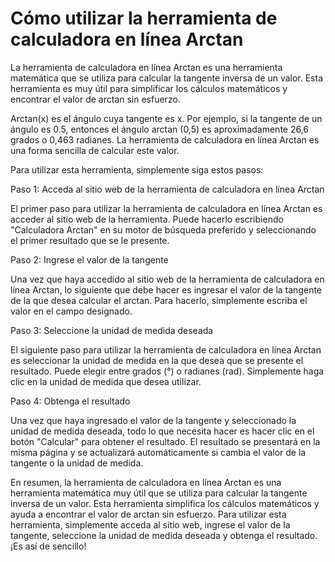 Cómo utilizar la herramienta de calculadora en línea Arctan
===========================================================

La herramienta de calculadora en línea Arctan es una herramienta matemática que se utiliza para calcular la tangente inversa de un valor. Esta herramienta es muy útil para simplificar los cálculos matemáticos y encontrar el valor de arctan sin esfuerzo.

Arctan(x) es el ángulo cuya tangente es x. Por ejemplo, si la tangente de un ángulo es 0.5, entonces el ángulo arctan (0,5) es aproximadamente 26,6 grados o 0,463 radianes. La herramienta de calculadora en línea Arctan es una forma sencilla de calcular este valor.

Para utilizar esta herramienta, simplemente siga estos pasos:

Paso 1: Acceda al sitio web de la herramienta de calculadora en línea Arctan

El primer paso para utilizar la herramienta de calculadora en línea Arctan es acceder al sitio web de la herramienta. Puede hacerlo escribiendo "Calculadora Arctan" en su motor de búsqueda preferido y seleccionando el primer resultado que se le presente.

Paso 2: Ingrese el valor de la tangente

Una vez que haya accedido al sitio web de la herramienta de calculadora en línea Arctan, lo siguiente que debe hacer es ingresar el valor de la tangente de la que desea calcular el arctan. Para hacerlo, simplemente escriba el valor en el campo designado.

Paso 3: Seleccione la unidad de medida deseada

El siguiente paso para utilizar la herramienta de calculadora en línea Arctan es seleccionar la unidad de medida en la que desea que se presente el resultado. Puede elegir entre grados (°) o radianes (rad). Simplemente haga clic en la unidad de medida que desea utilizar.

Paso 4: Obtenga el resultado

Una vez que haya ingresado el valor de la tangente y seleccionado la unidad de medida deseada, todo lo que necesita hacer es hacer clic en el botón "Calcular" para obtener el resultado. El resultado se presentará en la misma página y se actualizará automáticamente si cambia el valor de la tangente o la unidad de medida.

En resumen, la herramienta de calculadora en línea Arctan es una herramienta matemática muy útil que se utiliza para calcular la tangente inversa de un valor. Esta herramienta simplifica los cálculos matemáticos y ayuda a encontrar el valor de arctan sin esfuerzo. Para utilizar esta herramienta, simplemente acceda al sitio web, ingrese el valor de la tangente, seleccione la unidad de medida deseada y obtenga el resultado. ¡Es así de sencillo!